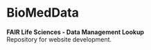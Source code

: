 # BioMedData
**FAIR Life Sciences - Data Management Lookup** <br>
Repository for website development.


